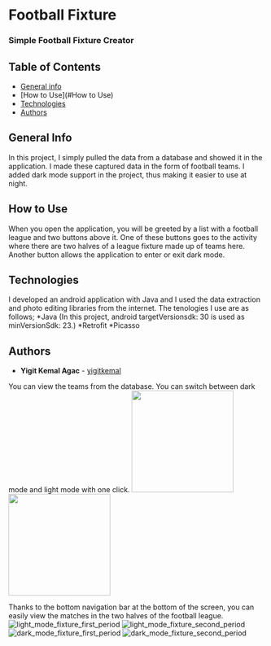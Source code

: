 
# Football Fixture
### Simple Football Fixture Creator

## Table of Contents
* [General info](#general-info)
* [How to Use](#How to Use)
* [Technologies](#technologies)
* [Authors](#Authors)

## General Info
In this project, I simply pulled the data from a database and showed it in the application. 
I made these captured data in the form of football teams. I added dark mode support in the project, thus making it easier to use at night.

## How to Use
When you open the application, you will be greeted by a list with a football league and two buttons above it.
One of these buttons goes to the activity where there are two halves of a league fixture made up of teams here.
Another button allows the application to enter or exit dark mode.

## Technologies
I developed an android application with Java and I used the data extraction and photo editing libraries from the internet. The tenologies I use are as follows;
*Java (In this project, android targetVersionsdk: 30 is used as minVersionSdk: 23.) 
*Retrofit
*Picasso

## Authors
* **Yigit Kemal Agac** - [yigitkemal](https://github.com/yigitkemal)


You can view the teams from the database. You can switch between dark mode and light mode with one click.
<img src="https://thetreemedia.com/wp-content/uploads/2021/05/Screenshot_20210511-142825_football_fixture_app.jpg" width="200"/>
<img src="https://thetreemedia.com/wp-content/uploads/2021/05/Screenshot_20210511-142832_football_fixture_app.jpg" width="200"/>

Thanks to the bottom navigation bar at the bottom of the screen, you can easily view the matches in the two halves of the football league.
![light_mode_fixture_first_period](https://thetreemedia.com/wp-content/uploads/2021/05/Screenshot_20210511-142825_football_fixture_app.jpg)
![light_mode_fixture_second_period](https://thetreemedia.com/wp-content/uploads/2021/05/Screenshot_20210511-142914_football_fixture_app.jpg)
![dark_mode_fixture_first_period](https://thetreemedia.com/wp-content/uploads/2021/05/Screenshot_20210511-142945_football_fixture_app.jpg)
![dark_mode_fixture_second_period](https://thetreemedia.com/wp-content/uploads/2021/05/Screenshot_20210511-142957_football_fixture_app.jpg)




